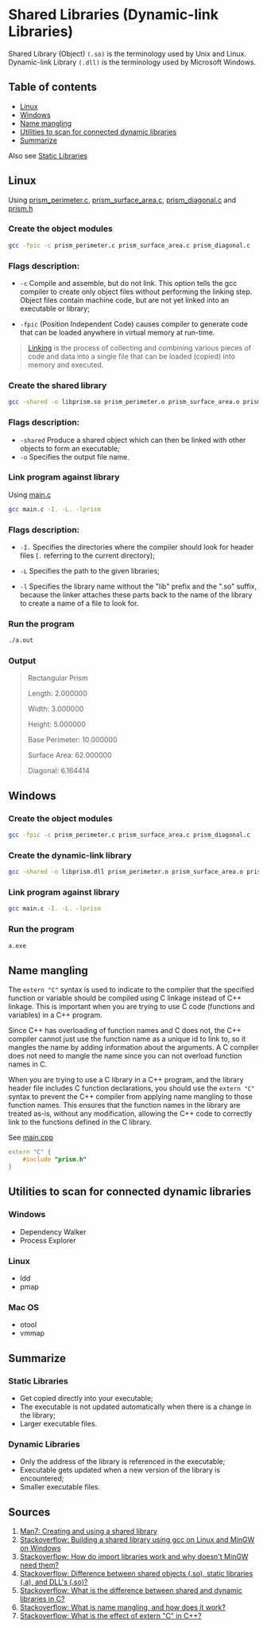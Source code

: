 # Shared Libraries (Dynamic-link Libraries)

Shared Library (Object) `(.so)` is the terminology used by Unix and Linux. Dynamic-link Library `(.dll)` is the terminology used by Microsoft Windows.

## Table of contents

- [Linux](#linux)
- [Windows](#windows)
- [Name mangling](#name-mangling)
- [Utilities to scan for connected dynamic libraries](#utilities-to-scan-for-connected-dynamic-libraries)
- [Summarize](#summarize)

Also see [Static Libraries](../Static%20Libraries)

## Linux

Using [prism_perimeter.c](./src/prism_perimeter.c), [prism_surface_area.c](./src/prism_surface_area.c), [prism_diagonal.c](./src/prism_diagonal.c) and [prism.h](./src/prism.h)

### Create the object modules

```bash
gcc -fpic -c prism_perimeter.c prism_surface_area.c prism_diagonal.c
```

### Flags description:

- `-c` Compile and assemble, but do not link. This option tells the gcc compiler to create only object files without performing the linking step. Object files contain machine code, but are not yet linked into an executable or library;

- `-fpic` (Position Independent Code) causes compiler to generate code that can be loaded anywhere in virtual memory at run-time.

> [Linking](https://csapp.cs.cmu.edu/2e/ch7-preview.pdf) is the process of collecting and combining various pieces of code and data into a single file that can be loaded (copied) into memory and executed.

### Create the shared library

```bash
gcc -shared -o libprism.so prism_perimeter.o prism_surface_area.o prism_diagonal.o
```

### Flags description:

- `-shared` Produce a shared object which can then be linked with other objects to form an executable;
- `-o` Specifies the output file name.

### Link program against library

Using [main.c](./src/main.c)

```bash
gcc main.c -I. -L. -lprism
```

### Flags description:

- `-I.` Specifies the directories where the compiler should look for header files (`.` referring to the current directory);

- `-L` Specifies the path to the given libraries;

- `-l` Specifies the library name without the "lib" prefix and the ".so" suffix, because the linker attaches these parts back to the name of the library to create a name of a file to look for.

### Run the program

```bash
./a.out
```

### Output

> Rectangular Prism
>
> Length: 2.000000
>
> Width: 3.000000
>
> Height: 5.000000
>
> Base Perimeter: 10.000000
>
> Surface Area: 62.000000
>
> Diagonal: 6.164414

## Windows

### Create the object modules

```bash
gcc -fpic -c prism_perimeter.c prism_surface_area.c prism_diagonal.c
```

### Create the dynamic-link library

```bash
gcc -shared -o libprism.dll prism_perimeter.o prism_surface_area.o prism_diagonal.o
```

### Link program against library

```bash
gcc main.c -I. -L. -lprism
```

### Run the program

```bash
a.exe
```

## Name mangling

The `extern "C"` syntax is used to indicate to the compiler that the specified function or variable should be compiled using C linkage instead of C++ linkage. This is important when you are trying to use C code (functions and variables) in a C++ program.

Since C++ has overloading of function names and C does not, the C++ compiler cannot just use the function name as a unique id to link to, so it mangles the name by adding information about the arguments. A C compiler does not need to mangle the name since you can not overload function names in C.

When you are trying to use a C library in a C++ program, and the library header file includes C function declarations, you should use the `extern "C"` syntax to prevent the C++ compiler from applying name mangling to those function names. This ensures that the function names in the library are treated as-is, without any modification, allowing the C++ code to correctly link to the functions defined in the C library.

See [main.cpp](src/main.cpp)

```cpp
extern "C" {
    #include "prism.h"
}
```

## Utilities to scan for connected dynamic libraries

### Windows

- Dependency Walker
- Process Explorer

### Linux

- ldd
- pmap

### Mac OS

- otool
- vmmap

## Summarize

### Static Libraries

- Get copied directly into your executable;
- The executable is not updated automatically when there is a change in the library;
- Larger executable files.

### Dynamic Libraries

- Only the address of the library is referenced in the executable;
- Executable gets updated when a new version of the library is encountered;
- Smaller executable files.

## Sources

1. [Man7: Creating and using a shared library](https://man7.org/conf/lca2006/shared_libraries/slide3a.html)
2. [Stackoverflow: Building a shared library using gcc on Linux and MinGW on Windows](https://stackoverflow.com/questions/17601949/building-a-shared-library-using-gcc-on-linux-and-mingw-on-windows)
3. [Stackoverflow: How do import libraries work and why doesn't MinGW need them?](https://stackoverflow.com/questions/27824102/how-do-import-libraries-work-and-why-doesnt-mingw-need-them)
4. [Stackoverflow: Difference between shared objects (.so), static libraries (.a), and DLL's (.so)?](https://stackoverflow.com/questions/9688200/difference-between-shared-objects-so-static-libraries-a-and-dlls-so)
5. [Stackoverflow: What is the difference between shared and dynamic libraries in C?](https://stackoverflow.com/questions/56899488/what-is-the-difference-between-shared-and-dynamic-libraries-in-c)
6. [Stackoverflow: What is name mangling, and how does it work?](https://stackoverflow.com/questions/1314743/what-is-name-mangling-and-how-does-it-work)
7. [Stackoverflow: What is the effect of extern "C" in C++?](https://stackoverflow.com/questions/1041866/what-is-the-effect-of-extern-c-in-c)

